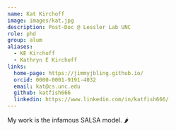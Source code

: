 ```yaml
---
name: Kat Kirchoff
image: images/kat.jpg
description: Post-Doc @ Lessler Lab UNC
role: phd
group: alum
aliases:
  - KE Kirchoff
  - Kathryn E Kirchoff
links:
  home-page: https://jimmyjbling.github.io/
  orcid: 0000-0001-9191-4032
  email: kat@cs.unc.edu
  github: katfish666
  linkedin: https://www.linkedin.com/in/katfish666/
---
```


My work is the infamous SALSA model. 🌶
